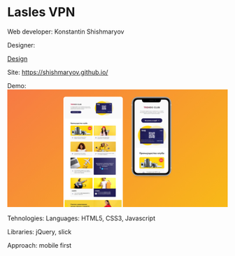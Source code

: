 # Lasles VPN
Web developer: Konstantin Shishmaryov

Designer: 

[Design](https://)



Site: <https://shishmaryov.github.io/>



Demo:
![Preview](Preview.jpg)


Tehnologies:
Languages: HTML5, CSS3, Javascript

Libraries: jQuery, slick

Approach: mobile first
